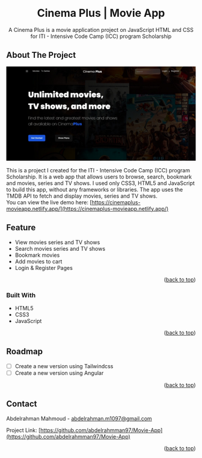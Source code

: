 <a name="readme-top"></a>

<br />
<div align="center">
  <h1 align="center" id="title">Cinema Plus | Movie App</h1>

  <p align="center">
    A Cinema Plus is a movie application project on JavaScript HTML and CSS for ITI - Intensive Code Camp (ICC) program Scholarship
  </p>
</div>



<!-- TABLE OF CONTENTS -->

<!-- ABOUT THE PROJECT -->
## About The Project

![Cinema Plus Screenshot][product-screenshot]


This is a project I created for the ITI - Intensive Code Camp (ICC) program Scholarship. It is a web app that allows users to browse, search, bookmark and movies, series and TV shows. I used only CSS3, HTML5 and JavaScript to build this app, without any frameworks or libraries. The app uses the TMDB API to fetch and display movies, series and TV shows.
<br />
You can view the live demo here: [https://cinemaplus-movieapp.netlify.app/](https://cinemaplus-movieapp.netlify.app/)

## Feature

*   View movies series and TV shows
*   Search movies series and TV shows
*   Bookmark movies
*   Add movies to cart
*   Login & Register Pages
  
<p align="right">(<a href="#readme-top">back to top</a>)</p>



### Built With

* HTML5
* CSS3
* JavaScript

<p align="right">(<a href="#readme-top">back to top</a>)</p>



<!-- GETTING STARTED -->



<!-- USAGE EXAMPLES -->


<!-- ROADMAP -->
## Roadmap

- [ ] Create a new version using Tailwindcss
- [ ] Create a new version using Angular

<p align="right">(<a href="#readme-top">back to top</a>)</p>


<!-- CONTACT -->
## Contact

Abdelrahman Mahmoud - abdelrahman.m1097@gmail.com

Project Link: [https://github.com/abdelrahmman97/Movie-App](https://github.com/abdelrahmman97/Movie-App)

<p align="right">(<a href="#readme-top">back to top</a>)</p>



<!-- ACKNOWLEDGMENTS -->




<!-- MARKDOWN LINKS & IMAGES -->
[product-screenshot]: resources/Images/screenshot.jpeg

